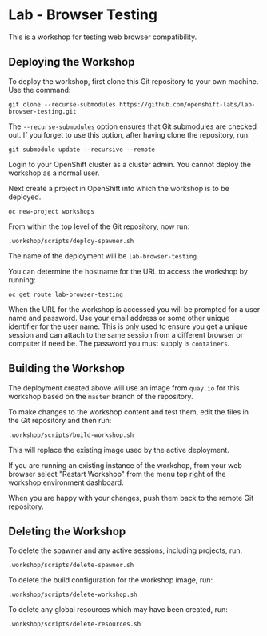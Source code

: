 Lab - Browser Testing
=====================

This is a workshop for testing web browser compatibility.

Deploying the Workshop
----------------------

To deploy the workshop, first clone this Git repository to your own machine. Use the command:

```
git clone --recurse-submodules https://github.com/openshift-labs/lab-browser-testing.git
```

The ``--recurse-submodules`` option ensures that Git submodules are checked out. If you forget to use this option, after having clone the repository, run:

```
git submodule update --recursive --remote
```

Login to your OpenShift cluster as a cluster admin. You cannot deploy the workshop as a normal user.

Next create a project in OpenShift into which the workshop is to be deployed.

```
oc new-project workshops
```

From within the top level of the Git repository, now run:

```
.workshop/scripts/deploy-spawner.sh
```

The name of the deployment will be ``lab-browser-testing``.

You can determine the hostname for the URL to access the workshop by running:

```
oc get route lab-browser-testing
```

When the URL for the workshop is accessed you will be prompted for a user name and password. Use your email address or some other unique identifier for the user name. This is only used to ensure you get a unique session and can attach to the same session from a different browser or computer if need be. The password you must supply is ``containers``.

Building the Workshop
---------------------

The deployment created above will use an image from ``quay.io`` for this workshop based on the ``master`` branch of the repository.

To make changes to the workshop content and test them, edit the files in the Git repository and then run:

```
.workshop/scripts/build-workshop.sh
```

This will replace the existing image used by the active deployment.

If you are running an existing instance of the workshop, from your web browser select "Restart Workshop" from the menu top right of the workshop environment dashboard.

When you are happy with your changes, push them back to the remote Git repository.

Deleting the Workshop
---------------------

To delete the spawner and any active sessions, including projects, run:

```
.workshop/scripts/delete-spawner.sh
```

To delete the build configuration for the workshop image, run:

```
.workshop/scripts/delete-workshop.sh
```

To delete any global resources which may have been created, run:

```
.workshop/scripts/delete-resources.sh
```
